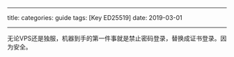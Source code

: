 
---
title: 
categories: guide
tags: [Key ED25519]
date: 2019-03-01

---
无论VPS还是独服，机器到手的第一件事就是禁止密码登录，替换成证书登录。因为安全。
<!--stackedit_data:
eyJoaXN0b3J5IjpbMTU2MDUyMzkwMV19
-->